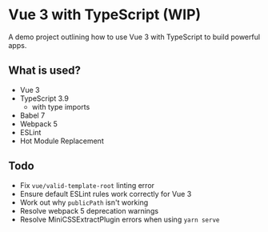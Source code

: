 # Vue 3 with TypeScript (WIP)
A demo project outlining how to use Vue 3 with TypeScript to build powerful apps.

## What is used?
- Vue 3
- TypeScript 3.9
  - with type imports
- Babel 7
- Webpack 5
- ESLint
- Hot Module Replacement

## Todo
- Fix `vue/valid-template-root` linting error
- Ensure default ESLint rules work correctly for Vue 3
- Work out why `publicPath` isn't working
- Resolve webpack 5 deprecation warnings
- Resolve MiniCSSExtractPlugin errors when using `yarn serve`
